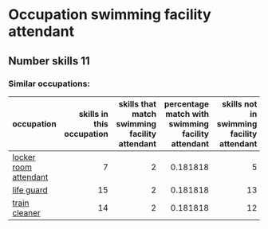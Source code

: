 # Occupation swimming facility attendant
## Number skills 11
### Similar occupations:
| occupation                                        |   skills in this occupation |   skills that match swimming facility attendant |   percentage match with swimming facility attendant |   skills not in swimming facility attendant |
|:--------------------------------------------------|----------------------------:|------------------------------------------------:|----------------------------------------------------:|--------------------------------------------:|
| [locker room attendant](locker_room_attendant.md) |                           7 |                                               2 |                                            0.181818 |                                           5 |
| [life guard](life_guard.md)                       |                          15 |                                               2 |                                            0.181818 |                                          13 |
| [train cleaner](train_cleaner.md)                 |                          14 |                                               2 |                                            0.181818 |                                          12 |
